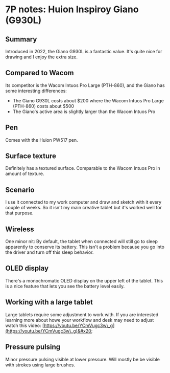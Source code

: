 # 7P notes: Huion Inspiroy Giano (G930L)

## **Summary**

Introduced in 2022, the Giano G930L is a fantastic value. It's quite nice for drawing and I enjoy the extra size.&#x20;

## **Compared to Wacom**

Its competitor is the Wacom Intuos Pro Large (PTH-860), and the Giano has some interesting differences:

* The Giano G930L costs about $200 where the Wacom Intuos Pro Large (PTH-860) costs about $500
* The Giano's active area is slightly larger than the Wacom Intuos Pro

## **Pen**

Comes with the Huion PW517 pen.&#x20;

## **Surface texture**

Definitely has a textured surface. Comparable to the Wacom Intuos Pro in amount of texture.

## **Scenario**

I use it connected to my work computer and draw and sketch with it every couple of weeks. So it isn't my main creative tablet but it's worked well for that purpose.

## **Wireless**

One minor nit: By default, the tablet when connected will still go to sleep apparently to conserve its battery. This isn't a problem because you go into the driver and turn off this sleep behavior. &#x20;

## **OLED display**

There's a monochromatic OLED display on the upper left of the tablet. This is a nice feature that lets you see the battery level easily.

## **Working with a large tablet**

Large tablets require some adjustment to work with. If you are interested learning more about howe your workflow and desk may need to adjust watch this video: [https://youtu.be/YCmVugc3w\_g](https://youtu.be/YCmVugc3w\_g)&#x20;

## Pressure pulsing

Minor pressure pulsing visible at lower pressure. Will mostly be be visible with strokes using large brushes.

##
